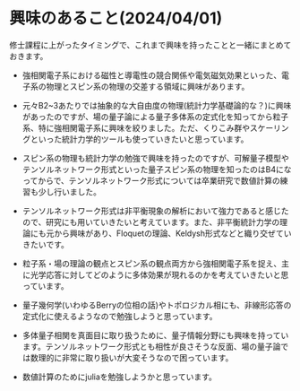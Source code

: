 # 興味のあること(2024/04/01)
修士課程に上がったタイミングで、これまで興味を持ったことと一緒にまとめておきます。

* 強相関電子系における磁性と導電性の競合関係や電気磁気効果といった、電子系の物理とスピン系の物理の交差する領域に興味があります。

* 元々B2~3あたりでは抽象的な大自由度の物理(統計力学基礎論的な？)に興味があったのですが、場の量子論による量子多体系の定式化を知ってから粒子系、特に強相関電子系に興味を絞りました。ただ、くりこみ群やスケーリングといった統計力学的ツールも使っていきたいと思っています。

* スピン系の物理も統計力学の勉強で興味を持ったのですが、可解量子模型やテンソルネットワーク形式といった量子スピン系の物理を知ったのはB4になってからで、テンソルネットワーク形式については卒業研究で数値計算の練習も少し行いました。

* テンソルネットワーク形式は非平衡現象の解析において強力であると感じたので、研究にも用いていきたいと考えています。また、非平衡統計力学の理論にも元から興味があり、Floquetの理論、Keldysh形式などと織り交ぜていきたいです。

* 粒子系・場の理論の観点とスピン系の観点両方から強相関電子系を捉え、主に光学応答に対してどのように多体効果が現れるのかを考えていきたいと思っています。

* 量子幾何学(いわゆるBerryの位相の話)やトポロジカル相にも、非線形応答の定式化に使えるようなので勉強しようと思っています。

* 多体量子相関を真面目に取り扱うために、量子情報分野にも興味を持っています。テンソルネットワーク形式とも相性が良さそうな反面、場の量子論では数理的に非常に取り扱いが大変そうなので困っています。

* 数値計算のためにjuliaを勉強しようかと思っています。